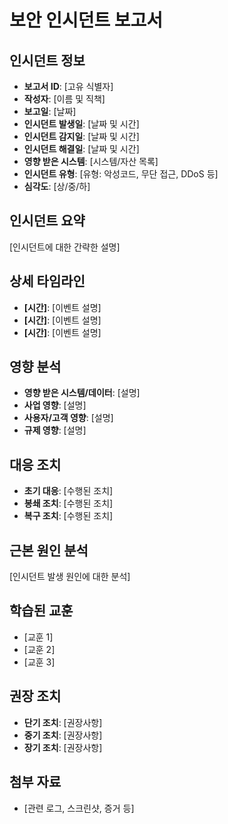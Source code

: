 # 보안 인시던트 보고서

## 인시던트 정보
- **보고서 ID**: [고유 식별자]
- **작성자**: [이름 및 직책]
- **보고일**: [날짜]
- **인시던트 발생일**: [날짜 및 시간]
- **인시던트 감지일**: [날짜 및 시간]
- **인시던트 해결일**: [날짜 및 시간]
- **영향 받은 시스템**: [시스템/자산 목록]
- **인시던트 유형**: [유형: 악성코드, 무단 접근, DDoS 등]
- **심각도**: [상/중/하]

## 인시던트 요약
[인시던트에 대한 간략한 설명]

## 상세 타임라인
- **[시간]**: [이벤트 설명]
- **[시간]**: [이벤트 설명]
- **[시간]**: [이벤트 설명]

## 영향 분석
- **영향 받은 시스템/데이터**: [설명]
- **사업 영향**: [설명]
- **사용자/고객 영향**: [설명]
- **규제 영향**: [설명]

## 대응 조치
- **초기 대응**: [수행된 조치]
- **봉쇄 조치**: [수행된 조치]
- **복구 조치**: [수행된 조치]

## 근본 원인 분석
[인시던트 발생 원인에 대한 분석]

## 학습된 교훈
- [교훈 1]
- [교훈 2]
- [교훈 3]

## 권장 조치
- **단기 조치**: [권장사항]
- **중기 조치**: [권장사항]
- **장기 조치**: [권장사항]

## 첨부 자료
- [관련 로그, 스크린샷, 증거 등]